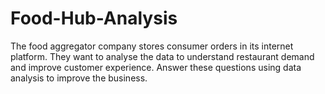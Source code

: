 # Food-Hub-Analysis
The food aggregator company stores consumer orders in its internet platform. They want to analyse the data to understand restaurant demand and improve customer experience. Answer these questions using data analysis to improve the business.
